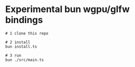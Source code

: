 # Experimental bun wgpu/glfw bindings

```
# 1 clone this repo

# 2 install
bun install.ts

# 3 run
bun ./src/main.ts
```
